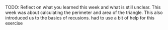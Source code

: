 TODO: Reflect on what you learned this week and what is still unclear.
This week was about calculating the perimeter and area of the triangle.
This also introduced us to the basics of recusions.
had to use a bit of help for this exercise